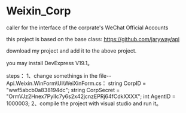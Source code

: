# Weixin_Corp
caller for the interface of the corprate's WeChat Official Accounts

this project is based on the base class:
https://github.com/jaryway/api

download my project and add it to the above project.

you may install DevExpress V19.1。

steps：
1、change somethings  in the file--Api.Weixin.WinForm\UI\WeiXinForm.cs：
        string CorpID = "wwf5abcb0a838194dc";
        string CorpSecret = "OrmVJz2Hnex7PyIIc7y6s2x42jcnzEPRj64fCdkXXXX";
        int AgentID = 1000003;
2、compile the project with visual studio and run it。
